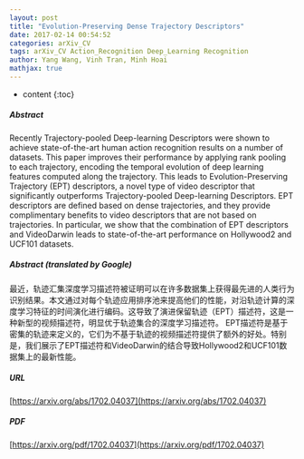 ```yaml
---
layout: post
title: "Evolution-Preserving Dense Trajectory Descriptors"
date: 2017-02-14 00:54:52
categories: arXiv_CV
tags: arXiv_CV Action_Recognition Deep_Learning Recognition
author: Yang Wang, Vinh Tran, Minh Hoai
mathjax: true
---
```


* content
{:toc}

##### Abstract
Recently Trajectory-pooled Deep-learning Descriptors were shown to achieve state-of-the-art human action recognition results on a number of datasets. This paper improves their performance by applying rank pooling to each trajectory, encoding the temporal evolution of deep learning features computed along the trajectory. This leads to Evolution-Preserving Trajectory (EPT) descriptors, a novel type of video descriptor that significantly outperforms Trajectory-pooled Deep-learning Descriptors. EPT descriptors are defined based on dense trajectories, and they provide complimentary benefits to video descriptors that are not based on trajectories. In particular, we show that the combination of EPT descriptors and VideoDarwin leads to state-of-the-art performance on Hollywood2 and UCF101 datasets.

##### Abstract (translated by Google)
最近，轨迹汇集深度学习描述符被证明可以在许多数据集上获得最先进的人类行为识别结果。本文通过对每个轨迹应用排序池来提高他们的性能，对沿轨迹计算的深度学习特征的时间演化进行编码。这导致了演进保留轨迹（EPT）描述符，这是一种新型的视频描述符，明显优于轨迹集合的深度学习描述符。 EPT描述符是基于密集的轨迹来定义的，它们为不基于轨迹的视频描述符提供了额外的好处。特别是，我们展示了EPT描述符和VideoDarwin的结合导致Hollywood2和UCF101数据集上的最新性能。

##### URL
[https://arxiv.org/abs/1702.04037](https://arxiv.org/abs/1702.04037)

##### PDF
[https://arxiv.org/pdf/1702.04037](https://arxiv.org/pdf/1702.04037)

